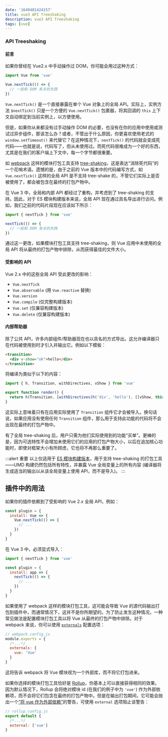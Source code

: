 ```yaml
---
date: '1649481424157'
title: vue3 API Treeshaking
description: vue3 API Treeshaking
tags: [vue]
---
```

### API Treeshaking

#### 前言

如果你曾经在 Vue2.x 中手动操作过 DOM，你可能会用过这种方式：

```js
import Vue from 'vue'

Vue.nextTick(() => {
  // 一些和 DOM 有关的东西
})
```

`Vue.nextTick()` 是一个直接暴露在单个 Vue 对象上的全局 API。实际上，实例方法 `$nextTick()` 只是一个方便的 `Vue.nextTick()` 包裹器，将其回调的 `this` 上下文自动绑定到当前实例上，以方便使用。

但是，如果你从来都没有过手动操作 DOM 的必要，也没有在你的应用中使用或测试过异步组件，那该怎么办？或者，不管出于什么原因，你更喜欢使用老式的 `window.setTimeout()` 来代替它？在这种情况下，`nextTick()` 的代码就会变成死代码——也就是说，代码写了，但从未使用过。而死代码很难成为一个好的东西，尤其是在我们的客户端上下文中，每一个字节都很重要。

如 [webpack](https://webpack.js.org/) 这样的模块打包工具支持 [tree-shaking](https://webpack.js.org/guides/tree-shaking/)，这是表达“消除死代码”的一个花哨术语。遗憾的是，由于之前的 Vue 版本中的代码编写方式，如 `Vue.nextTick()` 这样的全局 API 是不支持 tree-shake 的，不管它们实际上是否被使用了，都会被包含在最终的打包产物中。

在 Vue 3 中，全局和内部 API 都经过了重构，并考虑到了 tree-shaking 的支持。因此，对于 ES 模块构建版本来说，全局 API 现在通过具名导出进行访问。例如，我们之前的代码片段现在应该如下所示：

```js
import { nextTick } from 'vue'

nextTick(() => {
  // 一些和 DOM 有关的东西
})
```

通过这一更改，如果模块打包工具支持 tree-shaking，则 Vue 应用中未使用的全局 API 将从最终的打包产物中排除，从而获得最佳的文件大小。

#### 受影响的 API

Vue 2.x 中的这些全局 API 受此更改的影响：

- `Vue.nextTick`
- `Vue.observable` (用 `Vue.reactive` 替换)
- `Vue.version`
- `Vue.compile` (仅完整构建版本)
- `Vue.set` (仅兼容构建版本)
- `Vue.delete` (仅兼容构建版本)

#### 内部帮助器

除了公共 API，许多内部组件/帮助器现在也以具名的方式导出。这允许编译器只在代码被使用到时才引入并输出它。例如以下模板：

```html
<transition>
  <div v-show="ok">hello</div>
</transition>
```

将编译为类似于以下的内容：

```js
import { h, Transition, withDirectives, vShow } from 'vue'

export function render() {
  return h(Transition, [withDirectives(h('div', 'hello'), [[vShow, this.ok]])])
}
```

这实际上意味着只有在应用实际使用了 `Transition` 组件它才会被导入。换句话说，如果应用没有使用任何 `Transition` 组件，那么用于支持此功能的代码将不会出现在最终的打包产物中。

有了全局 tree-shaking 后，用户只需为他们实际使用到的功能“买单”。更棒的是，因为可选特性不会增加未使用它们的应用的打包产物大小，以后在追加核心功能时，即使对框架大小有所顾虑，它也将不再那么重要了。

:::alert 重要
以上仅适用于 [ES 模块构建版本](https://v3.cn.vuejs.org/guide/installation.html#%E4%BD%BF%E7%94%A8-cdn-%E6%88%96%E6%B2%A1%E6%9C%89%E6%9E%84%E5%BB%BA%E5%B7%A5%E5%85%B7)，用于支持 tree-shaking 的打包工具——UMD 构建仍然包括所有特性，并暴露 Vue 全局变量上的所有内容 (编译器将生成适当的输出以从该全局变量上使用 API，而不是导入)。
:::

## 插件中的用法

如果你的插件依赖到了受影响的 Vue 2.x 全局 API，例如：

```js
const plugin = {
  install: Vue => {
    Vue.nextTick(() => {
      // ...
    })
  }
}
```

在 Vue 3 中，必须显式导入：

```js
import { nextTick } from 'vue'

const plugin = {
  install: app => {
    nextTick(() => {
      // ...
    })
  }
}
```

如果使用了 webpack 这样的模块打包工具，这可能会导致 Vue 的源代码输出打包到插件中，而通常情况下，这并不是你所期望的。为了防止发生这种情况，一种常见做法是配置模块打包工具以将 Vue 从最终的打包产物中排除。对于 webpack 来说，你可以使用 [`externals`](https://webpack.js.org/configuration/externals/) 配置选项：

```js
// webpack.config.js
module.exports = {
  /*...*/
  externals: {
    vue: 'Vue'
  }
}
```

这将告诉 webpack 将 Vue 模块视为一个外部库，而不将它打包进来。

如果你选择的模块打包工具恰好是 [Rollup](https://rollupjs.org/)，你基本上可以直接获得相同的效果。因为默认情况下，Rollup 会将绝对模块 id (在我们的例子中为 `'vue'`) 作为外部依赖项，而不会将它们包含在最终的打包产物中。但是在输出打包期间，它可能会抛出一个[“将 vue 作为外部依赖”](https://rollupjs.org/guide/en/#warning-treating-module-as-external-dependency)的警告，可使用 `external` 选项阻止该警告：

```js
// rollup.config.js
export default {
  /*...*/
  external: ['vue']
}
```
